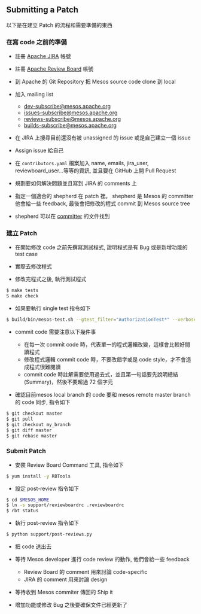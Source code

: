 ## Submitting a Patch
以下是在建立 Patch 的流程和需要準備的東西

### 在寫 code 之前的準備

* 註冊 [Apache JIRA](https://issues.apache.org/jira/browse/mesos/) 帳號

* 註冊 [Apache Review Board](https://reviews.apache.org/) 帳號

* 到 Apache 的 Git Repository 把 Mesos source code clone 到 local

* 加入 mailing list
    * dev-subscribe@mesos.apache.org
    * issues-subscribe@mesos.apache.org
    * reviews-subscribe@mesos.apache.org
    * builds-subscribe@mesos.apache.org

* 在 JIRA 上搜尋目前還沒有被 unassigned 的 issue 或是自己建立一個 issue

* Assign issue 給自己

* 在 `contributors.yaml` 檔案加入 name, emails, jira_user, reviewboard_user...等等的資訊, 並且要在 GitHub 上開 Pull Request

* 規劃要如何解決問題並且寫到 JIRA 的 comments 上

* 指定一個適合的 shepherd 在 patch 裡。 shepherd 是 Mesos 的 committer 他會給一些 feedback, 最後會把修改的程式 commit 到 Mesos source tree 

* shepherd 可以在 [committer](https://github.com/apache/mesos/blob/master/docs/committers.md) 的文件找到


### 建立 Patch
* 在開始修改 code 之前先撰寫測試程式, 證明程式是有 Bug 或是新增功能的 test case
 
* 實際去修改程式

* 修改完程式之後, 執行測試程式
```sh
$ make tests
S make check
```

* 如果要執行 single test 指令如下
```sh
$ build/bin/mesos-test.sh --gtest_filter="AuthorizationTest*" --verbose
```

* commit code 需要注意以下幾件事 
    * 在每一次 commit code 時，代表單一的程式邏輯改變，這樣會比較好閱讀程式
    * 修改程式邏輯 commit code 時，不要改錯字或是 code style，才不會造成程式很難閱讀
    * commit code 時註解需要使用過去式，並且第一句話要先說明總結(Summary)，然後不要超過 72 個字元
    
* 確認目前mesos local branch 的 code 要和 mesos remote master branch 的 code 同步, 指令如下
```sh
$ git checkout master
$ git pull
$ git checkout my_branch
$ git diff master
$ git rebase master
```

### Submit Patch
* 安裝 Review Board Command 工具, 指令如下
```sh
$ yum install -y RBTools
```
* 設定 post-review 指令如下
```sh
$ cd $MESOS_HOME
$ ln -s support/reviewboardrc .reviewboardrc
$ rbt status
```

* 執行 post-review 指令如下
```sh
$ python support/post-reviews.py
```

* 把 code 送出去

* 等待 Mesos developer 進行 code review 的動作, 他們會給一些 feedback
    * Review Board 的 comment 用來討論 code-specific
    * JIRA 的 comment 用來討論 design

* 等待收到 Mesos commiter 傳回的 Ship it

* 增加功能或修改 Bug 之後要確保文件已經更新了
